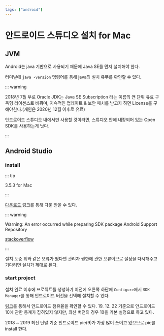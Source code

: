 ```yaml
---
tags: ["android"]
---
```


# 안드로이드 스튜디오 설치 for Mac

## JVM

Android는 java 기반으로 사용되기 때문에 Java SE를 먼저 설치해야 한다.

터미널에 `java -version` 명령어를 통해 java의 설치 유무를 확인할 수 있다.

::: warning

2018년 7월 부로 Oracle JDK는 Java SE Subscription 라는 이름의 연 단위 유료 구독형 라이센스로 바뀌며, 지속적인 업데이트 & 보안 패치를 받고자 하면 License를 구해야한다.(개인은 2020년 12월 이후로 유료)

안드로이드 스튜디오 내에서만 사용할 것이라면, 스튜디오 안에 내장되어 있는 Open SDK를 사용하는게 낫다.

:::

## Android Studio

### install

::: tip

3.5.3 for Mac

:::

[다운로드 ](https://developer.android.com/studio/?hl=ko)링크를 통해 다운 받을 수 있다.

::: warning

Warning: An error occurred while preparing SDK package Android Support Repository

[stackoverflow](https://stackoverflow.com/questions/43705311/error-with-sdk-package-download-in-android-studio)

:::

설치 도중 위와 같은 오류가 떴다면 관리자 권한에 관한 오류이므로 설정을 다시해주고 기다리면 설치가 제대로 된다.

### start project

설치 완료 이후에 프로젝트를 생성하기 이전에 오른쪽 하단에 `Configure`에서 `SDK Manager`를 통해 안드로이드 버전을 선택해 설치할 수 있다.

[링크](https://developer.android.com/about/dashboards/?hl=ko)를 통해서 안드로이드 점유율을 확인할 수 있다. 19. 12. 22 기준으로 안드로이드 10에 관한 통계가 잡혀있지 않지만, 최신 버전의 경우 10을 기본 설정으로 하고 있다.

2018 ~ 2019 최신 단말 기준 안드로이드 pie(9)가 가장 많이 쓰이고 있으므로 pie를 install 한다.

<TagLinks/>
